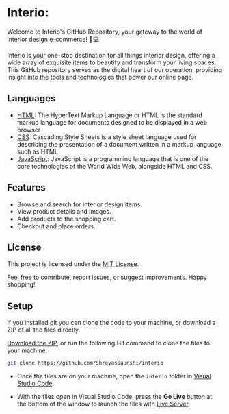 # Interio:
Welcome to Interio's GitHub Repository, your gateway to the world of interior design e-commerce! 🏡💻

Interio is your one-stop destination for all things interior design, offering a wide array of exquisite items to beautify and transform your living spaces. This GitHub repository serves as the digital heart of our operation, providing insight into the tools and technologies that power our online page.

## Languages

- [HTML](https://html.com): The HyperText Markup Language or HTML is the standard markup language for documents designed to be displayed in a web browser
- [CSS](https://css.com): Cascading Style Sheets is a style sheet language used for describing the presentation of a document written in a markup language such as HTML
- [JavaScript](https://javascript.com): JavaScript  is a programming language that is one of the core technologies of the World Wide Web, alongside HTML and CSS.
 
## Features
- Browse and search for interior design items.
- View product details and images.
- Add products to the shopping cart.
- Checkout and place orders.

## License
This project is licensed under the [MIT License](LICENSE).

Feel free to contribute, report issues, or suggest improvements. Happy shopping!

## Setup

If you installed git you can clone the code to your machine, or download a ZIP of all the files directly.

[Download the ZIP](https://github.com/ShreyasSaunshi/interio), or run the following Git command to clone the files to your machine:

```bash
git clone https://github.com/ShreyasSaunshi/interio
```

- Once the files are on your machine, open the `interio` folder in [Visual Studio Code](https://code.visualstudio.com/).

- With the files open in Visual Studio Code, press the **Go Live** button at the bottom of the window to launch the files with [Live Server](https://marketplace.visualstudio.com/items?itemName=ritwickdey.LiveServer).





